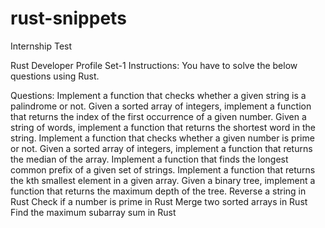 # rust-snippets



Internship Test

Rust Developer Profile Set-1
Instructions:
You have to solve the below questions using Rust.

Questions:
Implement a function that checks whether a given string is a palindrome or not.
Given a sorted array of integers, implement a function that returns the index of the first occurrence of a given number.
Given a string of words, implement a function that returns the shortest word in the string.
Implement a function that checks whether a given number is prime or not.
Given a sorted array of integers, implement a function that returns the median of the array.
Implement a function that finds the longest common prefix of a given set of strings.
Implement a function that returns the kth smallest element in a given array.
Given a binary tree, implement a function that returns the maximum depth of the tree.
Reverse a string in Rust
Check if a number is prime in Rust
Merge two sorted arrays in Rust
Find the maximum subarray sum in Rust
